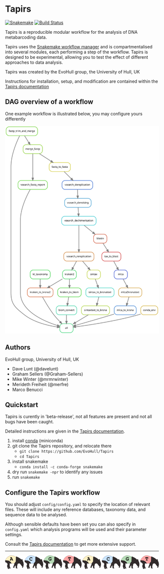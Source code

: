 # Tapirs

[![Snakemake](https://img.shields.io/badge/snakemake-≥5.7.0-brightgreen.svg)](https://snakemake.bitbucket.io)
[![Build Status](https://travis-ci.org/snakemake-workflows/cc_tapirs.svg?branch=master)](https://travis-ci.org/snakemake-workflows/cc_tapirs)

Tapirs is a reproducible modular workflow for the analysis of DNA metabarcoding data.

Tapirs uses the [Snakemake workflow manager](https://snakemake.github.io/) and is compartmentalised into several modules, each performing a step of the workflow. Tapirs is designed to be experimental, allowing you to test the effect of different approaches to data analysis.

Tapirs was created by the EvoHull group, the University of Hull, UK

Instructions for installation, setup, and modification are contained within the [Tapirs documentation](https://tapirs.readthedocs.io)

## DAG overview of a workflow

One example workflow is illustrated below, you may configure yours differently

![workflow graph](docs/images/dag.svg)

## Authors

EvoHull group, University of Hull, UK

* Dave Lunt (@davelunt)
* Graham Sellers (@Graham-Sellers)
* Mike Winter (@mrmrwinter)
* Merideth Freiheit (@merfre)
* Marco Benucci

## Quickstart

Tapirs is curently in 'beta-release', not all features are present and not all bugs have been caught.

Detailed instructions are given in the [Tapirs documentation](https://tapirs.readthedocs.io).

1. install [conda](https://docs.conda.io/projects/conda/en/latest/user-guide/install/) (miniconda)
2. git clone the Tapirs repository, and relocate there
    * `git clone https://github.com/EvoHull/Tapirs`
    * `cd Tapirs`
3. install snakemake
    * `conda install -c conda-forge snakemake`
4. dry run `snakemake -npr` to identify any issues
5. run `snakemake`

## Configure the Tapirs workflow

You should adjust `config/config.yaml` to specify the location of relevant files. These will include any reference databases, taxonomy data, and sequence data to be analysed.

Although sensible defaults have been set you can also specify in `config.yaml` which analysis programs will be used and their parameter settings.

Consult the [Tapirs documentation](https://tapirs.readthedocs.io) to get more extensive support.

----

![tapirs_logo](docs/images/tapirs_seq.png)
